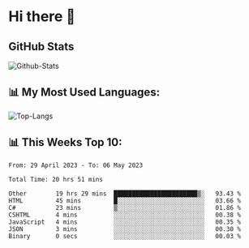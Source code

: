 # Hi there 👋

## GitHub Stats
![Github-Stats](https://github-readme-stats-sigma-five.vercel.app/api?username=ltorson&show_icons=true&theme=radical&count_private=true)

## 📊 My Most Used Languages:
![Top-Langs](https://github-readme-stats-sigma-five.vercel.app/api/top-langs/?username=LTorson&layout=compact&langs_count=10)

## 📊 This Weeks Top 10:
<!--START_SECTION:waka-->

```text
From: 29 April 2023 - To: 06 May 2023

Total Time: 20 hrs 51 mins

Other        19 hrs 29 mins  ███████████████████████▒░   93.43 %
HTML         45 mins         █░░░░░░░░░░░░░░░░░░░░░░░░   03.66 %
C#           23 mins         ▒░░░░░░░░░░░░░░░░░░░░░░░░   01.86 %
CSHTML       4 mins          ░░░░░░░░░░░░░░░░░░░░░░░░░   00.38 %
JavaScript   4 mins          ░░░░░░░░░░░░░░░░░░░░░░░░░   00.35 %
JSON         3 mins          ░░░░░░░░░░░░░░░░░░░░░░░░░   00.30 %
Binary       0 secs          ░░░░░░░░░░░░░░░░░░░░░░░░░   00.03 %
```

<!--END_SECTION:waka-->
